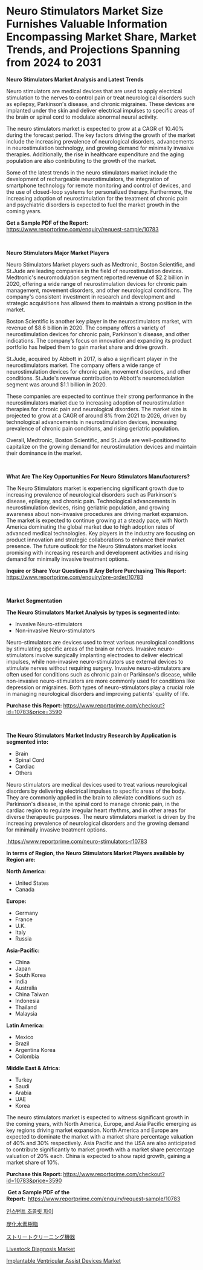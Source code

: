 <p><h1>Neuro Stimulators Market Size Furnishes Valuable Information Encompassing Market Share, Market Trends, and Projections Spanning from 2024 to 2031</h1></p><p><strong>Neuro Stimulators Market Analysis and Latest Trends</strong></p>
<p><p>Neuro stimulators are medical devices that are used to apply electrical stimulation to the nerves to control pain or treat neurological disorders such as epilepsy, Parkinson's disease, and chronic migraines. These devices are implanted under the skin and deliver electrical impulses to specific areas of the brain or spinal cord to modulate abnormal neural activity.</p><p>The neuro stimulators market is expected to grow at a CAGR of 10.40% during the forecast period. The key factors driving the growth of the market include the increasing prevalence of neurological disorders, advancements in neurostimulation technology, and growing demand for minimally invasive therapies. Additionally, the rise in healthcare expenditure and the aging population are also contributing to the growth of the market.</p><p>Some of the latest trends in the neuro stimulators market include the development of rechargeable neurostimulators, the integration of smartphone technology for remote monitoring and control of devices, and the use of closed-loop systems for personalized therapy. Furthermore, the increasing adoption of neurostimulation for the treatment of chronic pain and psychiatric disorders is expected to fuel the market growth in the coming years.</p></p>
<p><strong>Get a Sample PDF of the Report:&nbsp;</strong> <a href="https://www.reportprime.com/enquiry/request-sample/10783">https://www.reportprime.com/enquiry/request-sample/10783</a></p>
<p>&nbsp;</p>
<p><strong>Neuro Stimulators Major Market Players</strong></p>
<p><p>Neuro Stimulators Market players such as Medtronic, Boston Scientific, and St.Jude are leading companies in the field of neurostimulation devices. Medtronic's neuromodulation segment reported revenue of $2.2 billion in 2020, offering a wide range of neurostimulation devices for chronic pain management, movement disorders, and other neurological conditions. The company's consistent investment in research and development and strategic acquisitions has allowed them to maintain a strong position in the market.</p><p>Boston Scientific is another key player in the neurostimulators market, with revenue of $8.6 billion in 2020. The company offers a variety of neurostimulation devices for chronic pain, Parkinson's disease, and other indications. The company’s focus on innovation and expanding its product portfolio has helped them to gain market share and drive growth.</p><p>St.Jude, acquired by Abbott in 2017, is also a significant player in the neurostimulators market. The company offers a wide range of neurostimulation devices for chronic pain, movement disorders, and other conditions. St.Jude's revenue contribution to Abbott's neuromodulation segment was around $1.1 billion in 2020.</p><p>These companies are expected to continue their strong performance in the neurostimulators market due to increasing adoption of neurostimulation therapies for chronic pain and neurological disorders. The market size is projected to grow at a CAGR of around 8% from 2021 to 2026, driven by technological advancements in neurostimulation devices, increasing prevalence of chronic pain conditions, and rising geriatric population.</p><p>Overall, Medtronic, Boston Scientific, and St.Jude are well-positioned to capitalize on the growing demand for neurostimulation devices and maintain their dominance in the market.</p></p>
<p>&nbsp;</p>
<p><strong>What Are The Key Opportunities For Neuro Stimulators Manufacturers?</strong></p>
<p><p>The Neuro Stimulators market is experiencing significant growth due to increasing prevalence of neurological disorders such as Parkinson's disease, epilepsy, and chronic pain. Technological advancements in neurostimulation devices, rising geriatric population, and growing awareness about non-invasive procedures are driving market expansion. The market is expected to continue growing at a steady pace, with North America dominating the global market due to high adoption rates of advanced medical technologies. Key players in the industry are focusing on product innovation and strategic collaborations to enhance their market presence. The future outlook for the Neuro Stimulators market looks promising with increasing research and development activities and rising demand for minimally invasive treatment options.</p></p>
<p><strong>Inquire or Share Your Questions If Any Before Purchasing This Report:</strong> <a href="https://www.reportprime.com/enquiry/pre-order/10783">https://www.reportprime.com/enquiry/pre-order/10783</a></p>
<p>&nbsp;</p>
<p><strong>Market Segmentation</strong></p>
<p><strong>The Neuro Stimulators Market Analysis by types is segmented into:</strong></p>
<p><ul><li>Invasive Neuro-stimulators</li><li>Non-invasive Neuro-stimulators</li></ul></p>
<p><p>Neuro-stimulators are devices used to treat various neurological conditions by stimulating specific areas of the brain or nerves. Invasive neuro-stimulators involve surgically implanting electrodes to deliver electrical impulses, while non-invasive neuro-stimulators use external devices to stimulate nerves without requiring surgery. Invasive neuro-stimulators are often used for conditions such as chronic pain or Parkinson's disease, while non-invasive neuro-stimulators are more commonly used for conditions like depression or migraines. Both types of neuro-stimulators play a crucial role in managing neurological disorders and improving patients' quality of life.</p></p>
<p><strong>Purchase this Report:&nbsp;</strong><a href="https://www.reportprime.com/checkout?id=10783&price=3590">https://www.reportprime.com/checkout?id=10783&price=3590</a></p>
<p>&nbsp;</p>
<p><strong>The Neuro Stimulators Market Industry Research by Application is segmented into:</strong></p>
<p><ul><li>Brain</li><li>Spinal Cord</li><li>Cardiac</li><li>Others</li></ul></p>
<p><p>Neuro stimulators are medical devices used to treat various neurological disorders by delivering electrical impulses to specific areas of the body. They are commonly applied in the brain to alleviate conditions such as Parkinson's disease, in the spinal cord to manage chronic pain, in the cardiac region to regulate irregular heart rhythms, and in other areas for diverse therapeutic purposes. The neuro stimulators market is driven by the increasing prevalence of neurological disorders and the growing demand for minimally invasive treatment options.</p></p>
<p><a href="https://www.reportprime.com/neuro-stimulators-r10783">&nbsp;https://www.reportprime.com/neuro-stimulators-r10783</a></p>
<p><strong>In terms of Region, the Neuro Stimulators Market Players available by Region are:</strong></p>
<p>
    <p> <strong> North America: </strong>
        <ul>
            <li>United States</li>
            <li>Canada</li>
        </ul>
        </p> 
    <p> <strong> Europe: </strong>
        <ul>
            <li>Germany</li>
            <li>France</li>
            <li>U.K.</li>
            <li>Italy</li>
            <li>Russia</li>
        </ul>
        </p> 
    <p> <strong> Asia-Pacific: </strong>
        <ul>
            <li>China</li>
            <li>Japan</li>
            <li>South Korea</li>
            <li>India</li>
            <li>Australia</li>
            <li>China Taiwan</li>
            <li>Indonesia</li>
            <li>Thailand</li>
            <li>Malaysia</li>
        </ul>
        </p> 
    <p> <strong> Latin America: </strong>
        <ul>
            <li>Mexico</li>
            <li>Brazil</li>
            <li>Argentina Korea</li>
            <li>Colombia</li>
        </ul>
        </p> 
    <p> <strong> Middle East & Africa: </strong>
        <ul>
            <li>Turkey</li>
            <li>Saudi</li>
            <li>Arabia</li>
            <li>UAE</li>
            <li>Korea</li>
        </ul>
    </p>
    </p>
<p><p>The neuro stimulators market is expected to witness significant growth in the coming years, with North America, Europe, and Asia Pacific emerging as key regions driving market expansion. North America and Europe are expected to dominate the market with a market share percentage valuation of 40% and 30% respectively. Asia Pacific and the USA are also anticipated to contribute significantly to market growth with a market share percentage valuation of 20% each. China is expected to show rapid growth, gaining a market share of 10%.</p></p>
<p><strong>Purchase this Report: </strong><a href="https://www.reportprime.com/checkout?id=10783&price=3590">https://www.reportprime.com/checkout?id=10783&price=3590</a></p>
<p>&nbsp;<strong>Get a Sample PDF of the Report:&nbsp;&nbsp;</strong><a href="https://www.reportprime.com/enquiry/request-sample/10783">https://www.reportprime.com/enquiry/request-sample/10783</a></p>
<p><strong></strong></p>
<p><p><a href="https://github.com/Penelolack456456/Market-Research-Report-List-1/blob/main/512375822110.md">인스턴트 초콜릿 파이</a></p><p><a href="https://github.com/ReganWisoky2023/Market-Research-Report-List-1/blob/main/325775824186.md">炭化水素樹脂</a></p><p><a href="https://github.com/cbigkbh02719/Market-Research-Report-List-1/blob/main/100719124185.md">ストリートクリーニング機器</a></p><p><a href="https://github.com/shotows/Market-Research-Report-List-2/blob/main/livestock-diagnosis-market.md">Livestock Diagnosis Market</a></p><p><a href="https://github.com/beatblasta/Market-Research-Report-List-2/blob/main/implantable-ventricular-assist-devices-market.md">Implantable Ventricular Assist Devices Market</a></p></p>